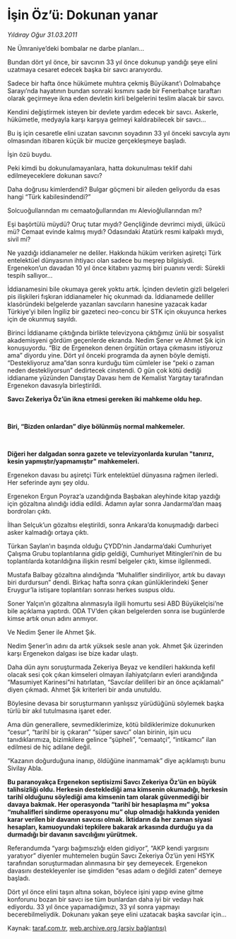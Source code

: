 # İşin Öz’ü: Dokunan yanar

*Yıldıray Oğur 31.03.2011*

<div class="yazi"><p>Ne Ümraniye’deki bombalar ne darbe planları…</p>
<p>Bundan dört yıl önce, bir savcının 33 yıl önce dokunup yandığı şeye elini uzatmaya cesaret edecek başka bir savcı aranıyordu.</p>
<p>Sadece bir hafta önce hükümete muhtıra çekmiş Büyükanıt’ı Dolmabahçe Sarayı’nda hayatının bundan sonraki kısmını sade bir Fenerbahçe taraftarı olarak geçirmeye ikna eden devletin kirli belgelerini teslim alacak bir savcı.</p>
<p>Kendini değiştirmek isteyen bir devlete yardım edecek bir savcı. Askerle, hükümetle, medyayla karşı karşıya gelmeyi kaldırabilecek bir savcı…</p>
<p>Bu iş için cesaretle elini uzatan savcının soyadının 33 yıl önceki savcıyla aynı olmasından itibaren küçük bir mucize gerçekleşmeye başladı.</p>
<p>İşin özü buydu.  </p>
<p>Peki kimdi bu dokunulamayanlara, hatta dokunulması teklif dahi edilmeyeceklere dokunan savcı?</p>
<p>Daha doğrusu kimlerdendi? Bulgar göçmeni bir aileden geliyordu da esas hangi “Türk kabilesindendi?”</p>
<p>Solcuoğullarından mı cemaatoğullarından mı Alevioğlullarından mı?</p>
<p>Eşi başörtülü müydü? Oruç tutar mıydı? Gençliğinde devrimci miydi, ülkücü mü? Cemaat evinde kalmış mıydı? Odasındaki Atatürk resmi kalpaklı mıydı, sivil mi? </p>
<p>Ne yazdığı iddianameler ne deliler. Hakkında hüküm verirken aşiretçi Türk entelektüel dünyasının ihtiyacı olan sadece bu meşrep bilgisiydi. Ergenekon’un davadan 10 yıl önce kitabını yazmış biri puanını verdi: Sürekli tespih sallıyor…</p>
<p>İddianamesini bile okumaya gerek yoktu artık. İçinden devletin gizli belgeleri pis ilişkileri fışkıran iddianameler hiç okunmadı da. İddianamede deliller klasöründeki belgelerde yazanları savcıların hanesine yazacak kadar Türkiye’yi bilen İngiliz bir gazeteci neo-concu bir STK için okuyunca herkes için de okunmuş sayıldı.</p>
<p>Birinci İddianame çıktığında birlikte televizyona çıktığımız ünlü bir sosyalist akademisyeni gördüm geçenlerde ekranda. Nedim Şener ve Ahmet Şık için konuşuyordu. “Biz de Ergenekon denen örgütün ortaya çıkmasını istiyoruz ama” diyordu yine. Dört yıl önceki programda da aynen böyle demişti. “Destekliyoruz ama”dan sonra kurduğu tüm cümleler ise “peki o zaman neden destekliyorsun” dedirtecek cinstendi. O gün çok kötü dediği iddianame yüzünden Danıştay Davası hem de Kemalist Yargıtay tarafından Ergenekon davasıyla birleştirildi.</p>
<p><b>Savcı Zekeriya Öz’ün ikna etmesi gereken iki mahkeme oldu hep.</b></p>
<p><b> </b></p>
<p><b>Biri, “Bizden onlardan” diye bölünmüş normal mahkemeler.</b></p>
<p><b> </b></p>
<p><b>Diğeri her dalgadan sonra gazete ve televizyonlarda kurulan "tanırız, kesin yapmıştır/yapmamıştır" mahkemeleri. </b></p>
<p>Ergenekon davası bu aşiretçi Türk entelektüel dünyasına rağmen ilerledi. Her seferinde aynı şey oldu.</p>
<p>Ergenekon Ergun Poyraz’a uzandığında Başbakan aleyhinde kitap yazdığı için gözaltına alındığı iddia edildi. Adamın aylar sonra Jandarma’dan maaş bordroları çıktı.</p>
<p>İlhan Selçuk’un gözaltısı eleştirildi, sonra Ankara’da konuşmadığı darbeci asker kalmadığı ortaya çıktı.</p>
<p>Türkan Saylan’ın başında olduğu ÇYDD’nin Jandarma’daki Cumhuriyet Çalışma Grubu toplantılarına gidip geldiği, Cumhuriyet Mitingleri’nin de bu toplantılarda kotarıldığına ilişkin resmî belgeler çıktı, kimse ilgilenmedi. </p>
<p>Mustafa Balbay gözaltına alındığında “Muhalifler sindiriliyor, artık bu davayı biri durdursun” dendi. Birkaç hafta sonra çıkan günlüklerindeki Şener Eruygur’la istişare toplantıları sonrası herkes suspus oldu.</p>
<p>Soner Yalçın’ın gözaltına alınmasıyla ilgili homurtu sesi ABD Büyükelçisi’ne bile açıklama yaptırdı. ODA TV’den çıkan belgelerden sonra ise bugünlerde kimse artık onun adını anmıyor.</p>
<p>Ve Nedim Şener ile Ahmet Şık.</p>
<p>Nedim Şener’in adını da artık yüksek sesle anan yok. Ahmet Şık üzerinden karşı Ergenekon dalgası ise bize kadar ulaştı. </p>
<p>Daha dün aynı soruşturmada Zekeriya Beyaz ve kendileri hakkında kefil olacak sesi çok çıkan kimseleri olmayan ilahiyatçıların evleri arandığında “Masumiyet Karinesi”ni hatırlatan, “Savcılar delilleri bir an önce açıklamalı” diyen çıkmadı. Ahmet Şık kriterleri bir anda unutuldu.</p>
<p>Böylesine devasa bir soruşturmanın yanlışsız yürüdüğünü söylemek başka türlü bir akıl tutulmasına işaret eder.</p>
<p>Ama dün generallere, sevmediklerimize, kötü bildiklerimize dokunurken “cesur”, “tarihî bir iş çıkaran” “süper savcı” olan birinin, işin ucu tanıdıklarımıza, bizimkilere gelince “şüpheli”, “cemaatçi”, “intikamcı” ilan edilmesi de hiç adilane değil.</p>
<p>“Kazanın doğurduğuna inanıp, öldüğüne inanmamak” diye açıklamıştı bunu Sivilay Abla.</p>
<p><b>Bu paranoyakça Ergenekon septisizmi Savcı Zekeriya Öz’ün en büyük talihsizliği oldu. Herkesin desteklediği ama kimsenin okumadığı, herkesin tarihî olduğunu söylediği ama kimsenin tam olarak güvenmediği bir davaya bakmak. Her operasyonda “tarihî bir hesaplaşma mı” yoksa “muhalifleri sindirme operasyonu mu” olup olmadığı hakkında yeniden karar verilen bir davanın savcısı olmak. İktidarın da her zaman siyasi hesapları, kamuoyundaki tepkilere bakarak arkasında durduğu ya da durmadığı bir davanın savcılığını yürütmek.</b></p>
<p></p>
<p>Referandumda “yargı bağımsızlığı elden gidiyor”, “AKP kendi yargısını yaratıyor” diyenler muhtemelen bugün Savcı Zekeriya Öz’ün yeni HSYK tarafından soruşturmadan alınmasına bir şey demeyecek. Ergenekon davasını destekleyenler ise şimdiden “esas adam o değildi zaten” demeye başladı. </p>
<p>Dört yıl önce elini taşın altına sokan, böylece işini yapıp evine gitme konforunu bozan bir savcı ise tüm bunlardan daha iyi bir vedayı hak ediyordu. 33 yıl önce yapamadığımızı, 33 yıl sonra yapmayı becerebilmeliydik. Dokunanı yakan şeye elini uzatacak başka savcılar için...</p>
</div>

Kaynak: [taraf.com.tr](http://www.taraf.com.tr:80/yildiray-ogur/makale-isin-oz-u-dokunan-yanar.htm), [web.archive.org (arşiv bağlantısı)](http://web.archive.org/web/20140123071034/http://www.taraf.com.tr:80/yildiray-ogur/makale-isin-oz-u-dokunan-yanar.htm)
